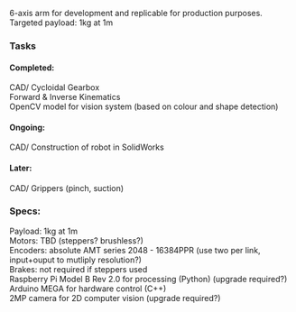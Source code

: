 6-axis arm for development and replicable for production purposes.  
Targeted payload: 1kg at 1m

### Tasks  
#### Completed:  
CAD/ Cycloidal Gearbox  
Forward & Inverse Kinematics  
OpenCV model for vision system (based on colour and shape detection)  

#### Ongoing:  
CAD/ Construction of robot in SolidWorks  

#### Later:  
CAD/ Grippers (pinch, suction)  

### Specs:  
Payload: 1kg at 1m  
Motors: TBD (steppers? brushless?)  
Encoders: absolute AMT series 2048 - 16384PPR (use two per link, input+ouput to mutliply resolution?)  
Brakes: not required if steppers used  
Raspberry Pi Model B Rev 2.0 for processing (Python) (upgrade required?)  
Arduino MEGA for hardware control (C++)  
2MP camera for 2D computer vision (upgrade required?)  
